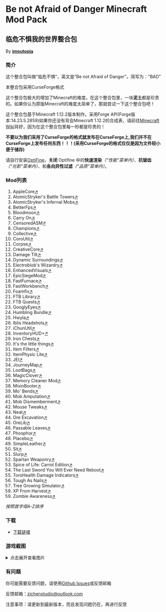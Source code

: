 # Be not Afraid of Danger Minecraft Mod Pack

## 临危不惧我的世界整合包

By [**imoutopia**](https://github.com/zichenstudio)

### 简介

这个整合包叫做“临危不惧”，英文是“Be not Afraid of Danger”。简写为：“BAD”

本整合包采用CurseForge格式

这个整合包极大的增加了Minecraft的难度。在这个整合包里，一块**泥土**都是珍贵的。如果你认为原版Minecraft的难度太简单了，那就尝试一下这个整合包吧！

这个整合包基于Minecraft 1.12.2版本制作。采用Forge API(Forge版本:14.23.5.2859)如果你还没有背会Minecraft 1.12.2的合成表，请前往[Minecraft Wiki](https://minecraft.fandom.com/wiki/Minecraft_Wiki)背好，因为在这个整合包里每一秒都是珍贵的！

**不要以为我们采用了CurseForge的格式就发布在CurseForge上,我们并不在CurseForge上发布任何东西！！！(采用CurseForge的格式仅仅是因为文件较小便于储存)**

请自行安装[OptiFine](https://optifine.net/home)，**关闭** Optifine 中的**快速渲染**_（“性能”菜单内）_、**抗锯齿**_（“光影”菜单内）_、和**各向异性过滤**_（“品质”菜单内）_。

### Mod列表

1. AppleCore[↗](https://www.curseforge.com/minecraft/mc-mods/applecore)
2. AtomicStryker's Battle Towers[↗](https://www.curseforge.com/minecraft/mc-mods/atomicstrykers-battle-towers)
3. AtomicStryker's Infernal Mobs[↗](https://www.curseforge.com/minecraft/mc-mods/atomicstrykers-infernal-mobs)
4. BetterFps[↗](https://www.curseforge.com/minecraft/mc-mods/betterfps)
5. Bloodmoon[↗](https://www.curseforge.com/minecraft/mc-mods/bloodmoon)
6. Carry On[↗](https://www.curseforge.com/minecraft/mc-mods/carry-on)
7. CensoredASM[↗](https://www.curseforge.com/minecraft/mc-mods/lolasm)
8. Champions[↗](https://www.curseforge.com/minecraft/mc-mods/champions)
9. Collective[↗](https://www.curseforge.com/minecraft/mc-mods/collective)
10. CoroUtil[↗](https://www.curseforge.com/minecraft/mc-mods/coroutil)
11. Corpse[↗](https://www.curseforge.com/minecraft/mc-mods/corpse)
12. CreativeCore[↗](https://www.curseforge.com/minecraft/mc-mods/creativecore)
13. Damage Tilt[↗](https://www.curseforge.com/minecraft/mc-mods/damage-tilt)
14. Dynamic Surroundings[↗](https://www.curseforge.com/minecraft/mc-mods/dynamic-surroundings)
15. Electroblob's Wizardry[↗](https://www.curseforge.com/minecraft/mc-mods/electroblobs-wizardry)
16. EnhancedVisuals[↗](https://www.curseforge.com/minecraft/mc-mods/enhancedvisuals)
17. EpicSiegeMod[↗](https://www.curseforge.com/minecraft/mc-mods/epic-siege-mod)
18. FastFurnace[↗](https://www.curseforge.com/minecraft/mc-mods/fastfurnace)
19. FastWorkbench[↗](https://www.curseforge.com/minecraft/mc-mods/fastworkbench)
20. Foamfix[↗](https://www.curseforge.com/minecraft/mc-mods/foamfix-optimization-mod)
21. FTB Library[↗](https://www.curseforge.com/minecraft/mc-mods/ftb-library-legacy-forge)
22. FTB Quests[↗](https://www.curseforge.com/minecraft/mc-mods/ftb-quests-forge)
23. GooglyEyes[↗](https://www.curseforge.com/minecraft/mc-mods/googlyeyes)
24. Humbling Bundle[↗](https://www.curseforge.com/minecraft/mc-mods/humbling-bundle)
25. Hwyla[↗](https://www.curseforge.com/minecraft/mc-mods/hwyla)
26. Iblis Headshots[↗](https://www.curseforge.com/minecraft/mc-mods/iblis-headshots)
27. iChunUtil[↗](https://www.curseforge.com/minecraft/mc-mods/ichunutil)
28. InventoryHUD+[↗](https://www.curseforge.com/minecraft/mc-mods/inventory-hud-forge)
29. Iron Chests[↗](https://www.curseforge.com/minecraft/mc-mods/iron-chests)
30. It's the little things[↗](https://www.curseforge.com/minecraft/mc-mods/its-the-little-things)
32. Item Filters[↗](https://www.curseforge.com/minecraft/mc-mods/item-filters)
31. ItemPhysic Lite[↗](https://www.curseforge.com/minecraft/mc-mods/itemphysic-lite)
33. JEI[↗](https://www.curseforge.com/minecraft/mc-mods/jei)
34. JourneyMap[↗](https://beta.curseforge.com/minecraft/mc-mods/journeymap)
35. LootBags[↗](https://www.curseforge.com/minecraft/mc-mods/lootbags)
36. MagicClover[↗](https://www.mcmod.cn/class/1167.html)
37. Memory Cleaner Mod[↗](https://www.curseforge.com/minecraft/mc-mods/memory-cleaner-mod)
38. MixinBooter[↗](https://www.curseforge.com/minecraft/mc-mods/mixin-booter)
39. Mo' Bends[↗](https://www.curseforge.com/minecraft/mc-mods/mo-bends)
40. Mob Amputation[↗](https://www.curseforge.com/minecraft/mc-mods/mob-amputation)
41. Mob Dismemberment[↗](https://www.curseforge.com/minecraft/mc-mods/mob-dismemberment)
42. Mouse Tweaks[↗](https://www.curseforge.com/minecraft/mc-mods/mouse-tweaks)
43. Neat[↗](https://www.curseforge.com/minecraft/mc-mods/neat)
44. Ore Excavation[↗](https://www.curseforge.com/minecraft/mc-mods/ore-excavation)
45. OreLib[↗](https://www.curseforge.com/minecraft/mc-mods/orelib)
46. Passable Leaves[↗](https://www.curseforge.com/minecraft/mc-mods/passable-leaves)
47. Phosphor[↗](https://www.curseforge.com/minecraft/mc-mods/phosphor-forge)
48. Placebo[↗](https://www.curseforge.com/minecraft/mc-mods/placebo)
49. SimpleLeather[↗](https://www.curseforge.com/minecraft/mc-mods/simpleleather)
50. Sit[↗](https://www.curseforge.com/minecraft/mc-mods/sit)
51. Slurp[↗](https://www.curseforge.com/minecraft/mc-mods/slurp)
52. Spartan Weaponry[↗](https://www.curseforge.com/minecraft/mc-mods/spartan-weaponry)
53. Spice of Life: Carrot Edition[↗](https://www.curseforge.com/minecraft/mc-mods/spice-of-life-carrot-edition)
54. The Last Sword You Will Ever Need Reboot[↗](https://www.curseforge.com/minecraft/mc-mods/the-last-sword-you-will-ever-need-reboot)
55. ToroHealth Damage Indicators[↗](https://www.curseforge.com/minecraft/mc-mods/torohealth-damage-indicators)
56. Tough As Nails[↗](https://www.curseforge.com/minecraft/mc-mods/tough-as-nails)
57. Tree Growing Simulator[↗](https://www.curseforge.com/minecraft/mc-mods/tree-growing-simulator)
58. XP From Harvest[↗](https://www.curseforge.com/minecraft/mc-mods/xp-from-harvest)
59. Zombie Awareness[↗](https://www.curseforge.com/minecraft/mc-mods/zombie-awareness)

*按照首字母A-Z排序*

### 下载

- [下载链接](https://github.com/zichenstudio/BADmcpack/releases)

### 游戏截图

<details>
  <summary>点击展开查看图片</summary>

  ![有1000多点血量的女巫](./img/1000hp.webp)

</details>

### 有问题

你可能需要反馈问题，请使用[Github Issues](https://github.com/zichenstudio/BADmcpack/issues)或反馈邮箱

反馈邮箱：<zichenstudio@outlook.com>

注意事项：请更新到最新版本，而且发现问题仍在，再进行反馈
